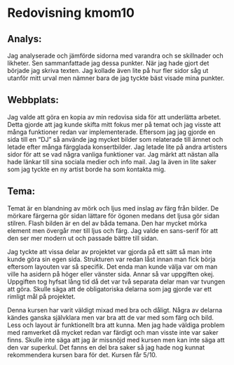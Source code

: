 ---
---
Redovisning kmom10
=========================

Analys:
-------

Jag analyserade och jämförde sidorna med varandra och se skillnader och likheter. Sen sammanfattade jag dessa punkter. När jag hade gjort det började jag skriva texten. Jag kollade även lite på hur fler sidor såg ut utanför mitt urval men nämner bara de jag tyckte bäst visade mina punkter.

Webbplats:
----------
Jag valde att göra en kopia av min redovisa sida för att underlätta arbetet. Detta gjorde att jag kunde skifta mitt fokus mer på temat och jag visste att många funktioner redan var implementerade. Eftersom jag jag gjorde en sida till en “DJ” så använde jag mycket bilder som relaterade till ämnet och letade efter många färgglada konsertbilder. Jag letade lite på andra artisters sidor för att se vad några vanliga funktioner var. Jag märkt att nästan alla hade länkar till sina sociala medier och info mail. Jag la även in lite saker som jag tyckte en ny artist borde ha som kontakta mig.

Tema:
-----
Temat är en blandning av mörk och ljus med inslag av färg från bilder. De mörkare färgerna gör sidan lättare för ögonen medans det ljusa gör sidan stilren. Flash bilden är en del av båda temana. Den har mycket mörka element men övergår mer till ljus och färg. Jag valde en sans-serif för att den ser mer modern ut och passade bättre till sidan.
 
Jag tyckte att vissa delar av projektet var gjorda på ett sätt så man inte kunde göra sin egen sida. Strukturen var redan låst innan man fick börja eftersom layouten var så specifik. Det enda man kunde välja var om man ville ha asidern på höger eller vänster sida. Annar så var uppgiften okej. Uppgiften tog hyfsat lång tid då det var två separata delar man var tvungen att göra. Skulle säga att de obligatoriska delarna som jag gjorde var ett rimligt mål på projektet.
 
Denna kursen har varit väldigt mixad med bra och dåligt. Några av delarna kändes ganska självklara men var bra att de var med som färg och bild. Less och layout är funktionellt bra att kunna. Men jag hade väldiga problem med ramverket då mycket redan var färdigt och man visste inte var saker finns. Skulle inte säga att jag är missnöjd med kursen men kan inte säga att den var superkul. Det fanns en del bra saker så jag hade nog kunnat rekommendera kursen bara för det. Kursen får 5/10.

